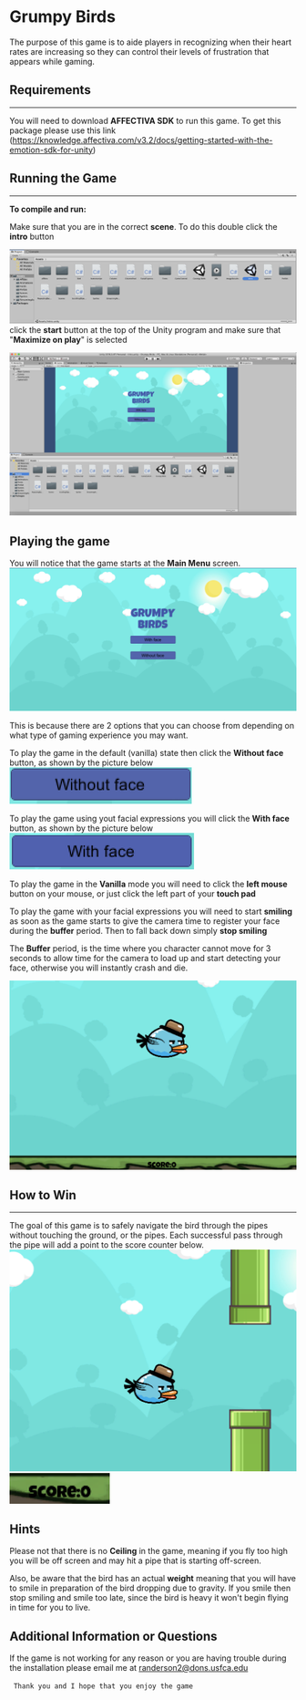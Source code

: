 # Grumpy Birds

The purpose of this game is to aide players in recognizing when their heart rates are increasing so they can control their levels of frustration that appears while gaming.



## Requirements
------------------------------------------

You will need to download **AFFECTIVA SDK** to run this game. To get this package please use this link (https://knowledge.affectiva.com/v3.2/docs/getting-started-with-the-emotion-sdk-for-unity)


 ## Running the Game
 ------------------------------------------
 
 __To compile and run:__

Make sure that you are in the correct **scene**. To do this double click the **intro** button

![The correct scene to click is highlighted blue](https://github.com/Driequz/Grumpy-Birds/blob/master/correct_scene.png)
click the **start** button at the top of the Unity program and make sure that "**Maximize on play**" is selected

![The starting screen](https://github.com/Driequz/Grumpy-Birds/blob/master/Grump%20Birds%20starting%20screen.png)

## Playing the game

You will notice that the game starts at the **Main Menu** screen. 
![Main Menu](https://github.com/Driequz/Grumpy-Birds/blob/master/Main-menu.png)

This is because there are 2 options that you can choose from depending on what type of gaming experience you may want.

To play the game in the default (vanilla) state then click the **Without face** button, as shown by the picture below
![Without face](https://github.com/Driequz/Grumpy-Birds/blob/master/without_face.png)

To play the game using yout facial expressions you will click the **With face** button, as shown by the picture below
![With face](https://github.com/Driequz/Grumpy-Birds/blob/master/with%20face.png)

To play the game in the **Vanilla** mode you will need to click the **left mouse** button on your mouse, or just click the left part of your **touch pad**

To play the game with your facial expressions you will need to start **smiling** as soon as the game starts to give the camera time to register your face during the **buffer** period. Then to fall back down simply **stop smiling**

The **Buffer** period, is the time where you character cannot move for 3 seconds to allow time for the camera to load up and start detecting your face, otherwise you will instantly crash and die.

![Buffer period](https://github.com/Driequz/Grumpy-Birds/blob/master/buffer-period.png)


## How to Win
 ------------------------------------------
 
The goal of this game is to safely navigate the bird through the pipes without touching the ground, or the pipes. Each successful pass through the pipe will add a point to the score counter below.
![Winning](https://github.com/Driequz/Grumpy-Birds/blob/master/actual-gameplay.png)
![Score](https://github.com/Driequz/Grumpy-Birds/blob/master/score.png)
## Hints

Please not that there is no **Ceiling** in the game, meaning if you fly too high you will be off screen and may hit a pipe that is starting off-screen.

Also, be aware that the bird has an actual **weight** meaning that you will have to smile in preparation of the bird dropping due to gravity. If you smile then stop smiling and smile too late, since the bird is heavy it won't begin flying in time for you to live.

## Additional Information or Questions

If the game is not working for any reason or you are having trouble during the installation please email me at
randerson2@dons.usfca.edu

`` Thank you and I hope that you enjoy the game``
